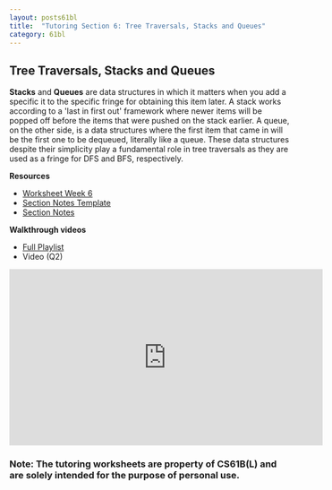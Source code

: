 ```yaml
---
layout: posts61bl
title:  "Tutoring Section 6: Tree Traversals, Stacks and Queues"
category: 61bl
---
```


## Tree Traversals, Stacks and Queues

**Stacks** and **Queues** are data structures in which it matters when you add a specific it to the specific fringe for obtaining this item later. A stack works according to a 'last in first out' framework where newer items will be popped off before the items that were pushed on the stack earlier. A queue, on the other side, is a data structures where the first item that came in will be the first one to be dequeued, literally like a queue. These data structures despite their simplicity play a fundamental role in tree traversals as they are used as a fringe for DFS and BFS, respectively.

**Resources**
- [Worksheet Week 6](/assets/docs/Worksheet6Tutoring.pdf)
- [Section Notes Template](/assets/docs/Q6Template.pdf)
- [Section Notes](/)

**Walkthrough videos**
- [Full Playlist](https://www.youtube.com/playlist?list=PLDMWsWbBOBRL84s2Np2ESEsMT6SVMegrd)
- Video (Q2)
<iframe width="560" height="315" src="https://www.youtube.com/embed/vJHvDEgXhVg" frameborder="0" allow="accelerometer; autoplay; encrypted-media; gyroscope; picture-in-picture" allowfullscreen></iframe>

### Note: The tutoring worksheets are property of CS61B(L) and are solely intended for the purpose of personal use.
